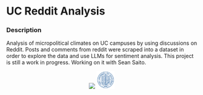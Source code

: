 # UC Reddit Analysis
### Description
Analysis of micropolitical climates on UC campuses by using discussions on Reddit. Posts and comments from reddit were scraped into a dataset in order to explore the data and use LLMs for sentiment analysis. This project is still a work in progress. Working on it with Sean Saito.


<div align="center">
  <img src="images/reddit.jpg" height="48">
  <img src="images/UC.png" height="48">
</div>
